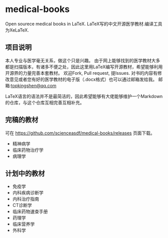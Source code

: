 # medical-books
Open sourece medical books in LaTeX. LaTeX写的中文开源医学教材.编译工具为XeLaTeX.

## 项目说明
本人专业与医学毫无关系，做这个只是兴趣。
由于网上能够找到的医学教材大多都是扫描版本，有诸多不便之处，因此这里用LaTeX编写开源教材，希望能够利用开源界的力量完善本套教材。
欢迎Fork, Pull request, 提Issues. 对书的内容有修改意见或者您有好的医学教材的电子版（.docx格式）也可以通过邮箱发给我。
邮箱:topkingshen@qq.com 
  
LaTeX语言的语法并不是最简洁的，因此希望能够有大佬能够维护一个Markdown的仓库，与这个仓库互相完善互相补充。

## 完稿的教材
可在 https://github.com/scienceasdf/medical-books/releases 
页面下载。
* 精神病学
* 临床药物治疗学
* 病理学


## 计划中的教材

* 免疫学
* 内科疾病诊断学
* 内科治疗指南
* CT诊断学
* 临床药物速查手册
* 药理学
* 临床营养学
* 外科学
